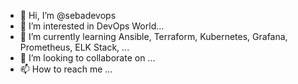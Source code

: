 - 👋 Hi, I’m @sebadevops
- 👀 I’m interested in DevOps World...
- 🌱 I’m currently learning Ansible, Terraform, Kubernetes, Grafana, Prometheus, ELK Stack, ...
- 💞️ I’m looking to collaborate on ...
- 📫 How to reach me ...

<!---
sebadevops/sebadevops is a ✨ special ✨ repository because its `README.md` (this file) appears on your GitHub profile.
You can click the Preview link to take a look at your changes.
--->
